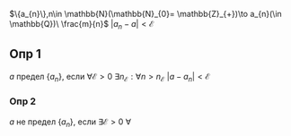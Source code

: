 $\{a_{n}\},n\in \mathbb{N}(\mathbb{N}_{0}= \mathbb{Z}_{+})\to a_{n}(\in  \mathbb{Q})\ \frac{m}{n}$
$|a_{n}-a|<\mathcal{E}$

## Опр 1
$a$ предел $\{a_{n}\}$, если $\forall\mathcal{E}>0$ $\exists n_{\mathcal{E}}: \forall n>n_{\mathcal{E}}$  $|a-a_{n}|<\mathcal{E}$

### Опр 2
$a$ не предел $\{a_{n}\}$, если $\exists\mathcal{E}>0 \ \forall$